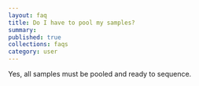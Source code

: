 ```yaml
---
layout: faq
title: Do I have to pool my samples?
summary:
published: true
collections: faqs
category: user
---
```


Yes, all samples must be pooled and ready to sequence.
